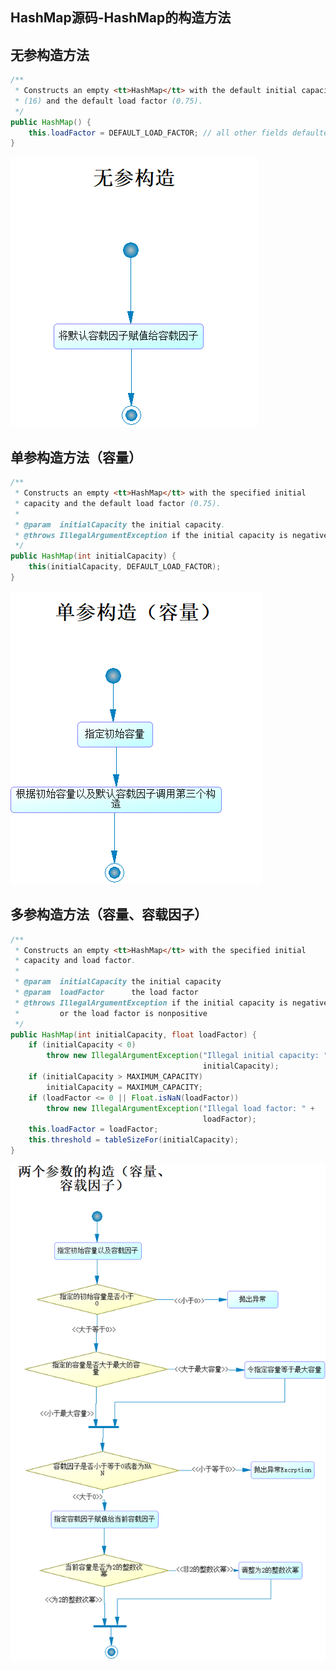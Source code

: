 ## HashMap源码-HashMap的构造方法

## 无参构造方法

```java
/**
 * Constructs an empty <tt>HashMap</tt> with the default initial capacity
 * (16) and the default load factor (0.75).
 */
public HashMap() {
    this.loadFactor = DEFAULT_LOAD_FACTOR; // all other fields defaulted
}
```

![](https://raw.githubusercontent.com/lightingsui/Pic/master/img/%E6%97%A0%E5%8F%82%E6%9E%84%E9%80%A0%E6%96%B9%E6%B3%95.png)

## 单参构造方法（容量）

```java
/**
 * Constructs an empty <tt>HashMap</tt> with the specified initial
 * capacity and the default load factor (0.75).
 *
 * @param  initialCapacity the initial capacity.
 * @throws IllegalArgumentException if the initial capacity is negative.
 */
public HashMap(int initialCapacity) {
    this(initialCapacity, DEFAULT_LOAD_FACTOR);
}
```

![](https://raw.githubusercontent.com/lightingsui/Pic/master/img/%E5%8D%95%E5%8F%82%E6%9E%84%E9%80%A0%E6%96%B9%E6%B3%95.png)

## 多参构造方法（容量、容载因子）

```java
/**
 * Constructs an empty <tt>HashMap</tt> with the specified initial
 * capacity and load factor.
 *
 * @param  initialCapacity the initial capacity
 * @param  loadFactor      the load factor
 * @throws IllegalArgumentException if the initial capacity is negative
 *         or the load factor is nonpositive
 */
public HashMap(int initialCapacity, float loadFactor) {
    if (initialCapacity < 0)
        throw new IllegalArgumentException("Illegal initial capacity: " +
                                           initialCapacity);
    if (initialCapacity > MAXIMUM_CAPACITY)
        initialCapacity = MAXIMUM_CAPACITY;
    if (loadFactor <= 0 || Float.isNaN(loadFactor))
        throw new IllegalArgumentException("Illegal load factor: " +
                                           loadFactor);
    this.loadFactor = loadFactor;
    this.threshold = tableSizeFor(initialCapacity);
}
```

![](https://raw.githubusercontent.com/lightingsui/Pic/master/img/%E4%B8%A4%E4%B8%AA%E5%8F%82%E6%95%B0%E7%9A%84%E6%9E%84%E9%80%A0%E6%96%B9%E6%B3%95.png)